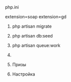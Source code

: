 php.ini

extension=soap
extension=gd

1. php artisan migrate
2. php artisan db:seed
3. php artisan queue:work
4. 


1. Призы
2. Настройка


